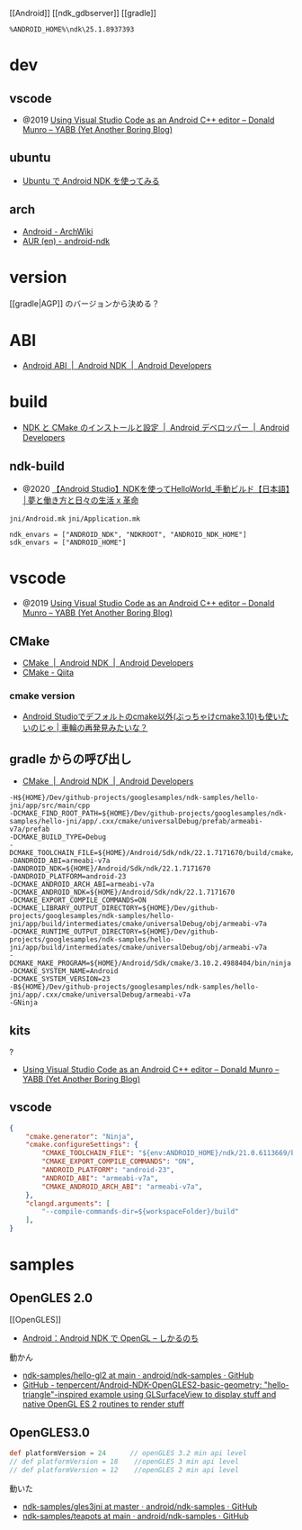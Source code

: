 [[Android]]
[[ndk_gdbserver]]
[[gradle]]

`%ANDROID_HOME%\ndk\25.1.8937393`

# dev
## vscode
- @2019 [Using Visual Studio Code as an Android C++ editor – Donald Munro – YABB (Yet Another Boring Blog)](https://donaldmunro.github.io/VSCode-Android-CC/)
## ubuntu
- [Ubuntu で Android NDK を使ってみる](https://www.kkaneko.jp/pro/js/andk.html)
## arch
- [Android - ArchWiki](https://wiki.archlinux.jp/index.php/Android)
- [AUR (en) - android-ndk](https://aur.archlinux.org/packages/android-ndk)

# version
[[gradle|AGP]] のバージョンから決める？

# ABI
- [Android ABI  |  Android NDK  |  Android Developers](https://developer.android.com/ndk/guides/abis?hl=ja)

# build
- [NDK と CMake のインストールと設定  |  Android デベロッパー  |  Android Developers](https://developer.android.com/studio/projects/install-ndk?hl=ja)

## ndk-build
- @2020 [【Android Studio】NDKを使ってHelloWorld_手動ビルド【日本語】│夢と働き方と日々の生活 x 革命](https://kehalife.com/android-studio-ndk-manual/)

`jni/Android.mk`
`jni/Application.mk`

```
ndk_envars = ["ANDROID_NDK", "NDKROOT", "ANDROID_NDK_HOME"]
sdk_envars = ["ANDROID_HOME"]
```

# vscode
- @2019 [Using Visual Studio Code as an Android C++ editor – Donald Munro – YABB (Yet Another Boring Blog)](https://donaldmunro.github.io/VSCode-Android-CC/)

## CMake
- [CMake  |  Android NDK  |  Android Developers](https://developer.android.com/ndk/guides/cmake?hl=ja)
- [CMake - Qiita](https://qiita.com/niusounds/items/1c799475caf981eb2335)

### cmake version
- [Android Studioでデフォルトのcmake以外(ぶっちゃけcmake3.10)も使いたいのじゃ | 車輪の再発見みたいな？](https://serenegiant.com/blog/?p=3676)

## gradle からの呼び出し
- [CMake  |  Android NDK  |  Android Developers](https://developer.android.com/ndk/guides/cmake?hl=ja)
```
-H${HOME}/Dev/github-projects/googlesamples/ndk-samples/hello-jni/app/src/main/cpp
-DCMAKE_FIND_ROOT_PATH=${HOME}/Dev/github-projects/googlesamples/ndk-samples/hello-jni/app/.cxx/cmake/universalDebug/prefab/armeabi-v7a/prefab
-DCMAKE_BUILD_TYPE=Debug
-DCMAKE_TOOLCHAIN_FILE=${HOME}/Android/Sdk/ndk/22.1.7171670/build/cmake/android.toolchain.cmake
-DANDROID_ABI=armeabi-v7a
-DANDROID_NDK=${HOME}/Android/Sdk/ndk/22.1.7171670
-DANDROID_PLATFORM=android-23
-DCMAKE_ANDROID_ARCH_ABI=armeabi-v7a
-DCMAKE_ANDROID_NDK=${HOME}/Android/Sdk/ndk/22.1.7171670
-DCMAKE_EXPORT_COMPILE_COMMANDS=ON
-DCMAKE_LIBRARY_OUTPUT_DIRECTORY=${HOME}/Dev/github-projects/googlesamples/ndk-samples/hello-jni/app/build/intermediates/cmake/universalDebug/obj/armeabi-v7a
-DCMAKE_RUNTIME_OUTPUT_DIRECTORY=${HOME}/Dev/github-projects/googlesamples/ndk-samples/hello-jni/app/build/intermediates/cmake/universalDebug/obj/armeabi-v7a
-DCMAKE_MAKE_PROGRAM=${HOME}/Android/Sdk/cmake/3.10.2.4988404/bin/ninja
-DCMAKE_SYSTEM_NAME=Android
-DCMAKE_SYSTEM_VERSION=23
-B${HOME}/Dev/github-projects/googlesamples/ndk-samples/hello-jni/app/.cxx/cmake/universalDebug/armeabi-v7a
-GNinja
```

## kits
?
- [Using Visual Studio Code as an Android C++ editor – Donald Munro – YABB (Yet Another Boring Blog)](https://donaldmunro.github.io/VSCode-Android-CC/)

## vscode

```json
{
    "cmake.generator": "Ninja",
    "cmake.configureSettings": {
        "CMAKE_TOOLCHAIN_FILE": "${env:ANDROID_HOME}/ndk/21.0.6113669/build/cmake/android.toolchain.cmake",
        "CMAKE_EXPORT_COMPILE_COMMANDS": "ON",
        "ANDROID_PLATFORM": "android-23",
        "ANDROID_ABI": "armeabi-v7a",
        "CMAKE_ANDROID_ARCH_ABI": "armeabi-v7a",
    },
    "clangd.arguments": [
        "--compile-commands-dir=${workspaceFolder}/build"
    ],
}
```

# samples
## OpenGLES 2.0
[[OpenGLES]]
- [Android：Android NDK で OpenGL – しかるのち](https://shikarunochi.matrix.jp/?p=4097)

動かん
- [ndk-samples/hello-gl2 at main · android/ndk-samples · GitHub](https://github.com/android/ndk-samples/tree/main/hello-gl2)
- [GitHub - tenpercent/Android-NDK-OpenGLES2-basic-geometry: "hello-triangle"-inspired example using GLSurfaceView to display stuff and native OpenGL ES 2 routines to render stuff](https://github.com/tenpercent/Android-NDK-OpenGLES2-basic-geometry)

## OpenGLES3.0
```build.gradle
def platformVersion = 24      // openGLES 3.2 min api level  
// def platformVersion = 18    //openGLES 3 min api level  
// def platformVersion = 12    //openGLES 2 min api level
```

動いた
- [ndk-samples/gles3jni at master · android/ndk-samples · GitHub](https://github.com/android/ndk-samples/tree/master/gles3jni/)
- [ndk-samples/teapots at main · android/ndk-samples · GitHub](https://github.com/android/ndk-samples/tree/main/teapots)
